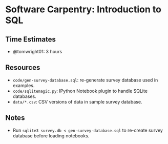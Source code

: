 Software Carpentry: Introduction to SQL
=======================================

## Time Estimates

*   @tomwright01: 3 hours

## Resources

*   `code/gen-survey-database.sql`: re-generate survey database used in examples.
*   `code/sqlitemagic.py`: IPython Notebook plugin to handle SQLite databases.
*   `data/*.csv`: CSV versions of data in sample survey database.

## Notes

*   Run `sqlite3 survey.db < gen-survey-database.sql` to re-create
    survey database before loading notebooks.
